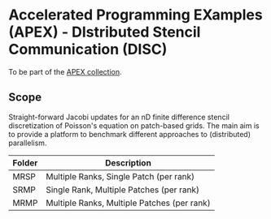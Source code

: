 # Accelerated Programming EXamples (APEX) - DIstributed Stencil Communication (DISC)

To be part of the [APEX collection](https://github.com/SebastianKuckuk/apex).

## Scope

Straight-forward Jacobi updates for an nD finite difference stencil discretization of Poisson's equation on patch-based grids.
The main aim is to provide a platform to benchmark different approaches to (distributed) parallelism.

| Folder | Description                                 |
|--------|---------------------------------------------|
| MRSP   | Multiple Ranks, Single Patch (per rank)     |
| SRMP   | Single Rank, Multiple Patches (per rank)    |
| MRMP   | Multiple Ranks, Multiple Patches (per rank) |
